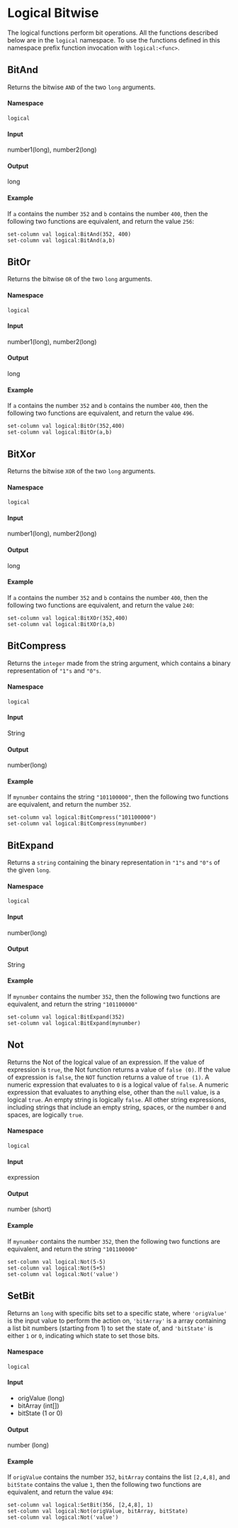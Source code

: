 # Logical Bitwise

The logical functions perform bit operations. All the functions described below are in the 
`logical` namespace. To use the functions defined in this namespace prefix function invocation with `logical:<func>`.

## BitAnd
Returns the bitwise `AND` of the two `long` arguments.

#### Namespace
`logical`

#### Input
number1(long), number2(long)

#### Output
long

#### Example
If `a` contains the number `352` and `b` contains the number `400`, 
then the following two functions are equivalent, and return the value `256`:
```
set-column val logical:BitAnd(352, 400)
set-column val logical:BitAnd(a,b)
```

## BitOr
Returns the bitwise `OR` of the two `long` arguments.

#### Namespace
`logical`

#### Input
number1(long), number2(long)

#### Output
long

#### Example
If `a` contains the number `352` and `b` contains the number `400`, 
then the following two functions are equivalent, and return the value `496`.

```
set-column val logical:BitOr(352,400)
set-column val logical:BitOr(a,b)
```

## BitXor
Returns the bitwise `XOR` of the two `long` arguments.

#### Namespace
`logical`

#### Input
number1(long), number2(long)

#### Output
long

#### Example

If `a` contains the number `352` and `b` contains the number `400`, 
then the following two functions are equivalent, and return the value `240`:

```
set-column val logical:BitXOr(352,400)
set-column val logical:BitXOr(a,b)
```

## BitCompress
Returns the `integer` made from the string argument, 
which contains a binary representation of `"1"s` and `"0"s`.

#### Namespace
`logical`

#### Input
String

#### Output
number(long)

#### Example
If `mynumber` contains the string `"101100000"`, 
then the following two functions are equivalent, and return the number `352`.
```
set-column val logical:BitCompress("101100000")
set-column val logical:BitCompress(mynumber)
```

## BitExpand
Returns a `string` containing the binary representation in `"1"s` and `"0"s` 
of the given `long`.

#### Namespace
`logical`

#### Input
number(long)

#### Output
String

#### Example
If `mynumber` contains the number `352`, then the following two functions 
are equivalent, and return the string `"101100000"`
```
set-column val logical:BitExpand(352)
set-column val logical:BitExpand(mynumber)
```

## Not
Returns the Not of the logical value of an expression. If the value of expression is `true`, the Not function 
returns a value of `false (0)`. If the value of expression is `false`, the `NOT` function returns a value of `true (1)`. 
A numeric expression that evaluates to `0` is a logical value of `false`. A numeric expression that evaluates to 
anything else, other than the `null` value, is a logical `true`. An empty string is logically `false`. All other string 
expressions, including strings that include an empty string, spaces, or the number `0` and spaces, are logically `true`.

#### Namespace
`logical`

#### Input
expression

#### Output
number (short)

#### Example
If `mynumber` contains the number `352`, then the following two functions are equivalent, 
and return the string `"101100000"`
```
set-column val logical:Not(5-5)
set-column val logical:Not(5+5)
set-column val logical:Not('value')
```

## SetBit
Returns an `long` with specific bits set to a specific state, where `'origValue'` is the input value to perform 
the action on, `'bitArray'` is a array containing a list bit numbers (starting from 1) to set the state of, 
and `'bitState'` is either `1` or `0`, indicating which state to set those bits.

#### Namespace
`logical`

#### Input

 - origValue (long)
 - bitArray (int[])
 - bitState (1 or 0)

#### Output

number (long)

#### Example
If `origValue` contains the number `352`, `bitArray` contains the list `[2,4,8]`, and `bitState` 
contains the value `1`, then the following two functions are equivalent, and return the value `494`:

```
set-column val logical:SetBit(356, [2,4,8], 1)
set-column val logical:Not(origValue, bitArray, bitState)
set-column val logical:Not('value')
```


